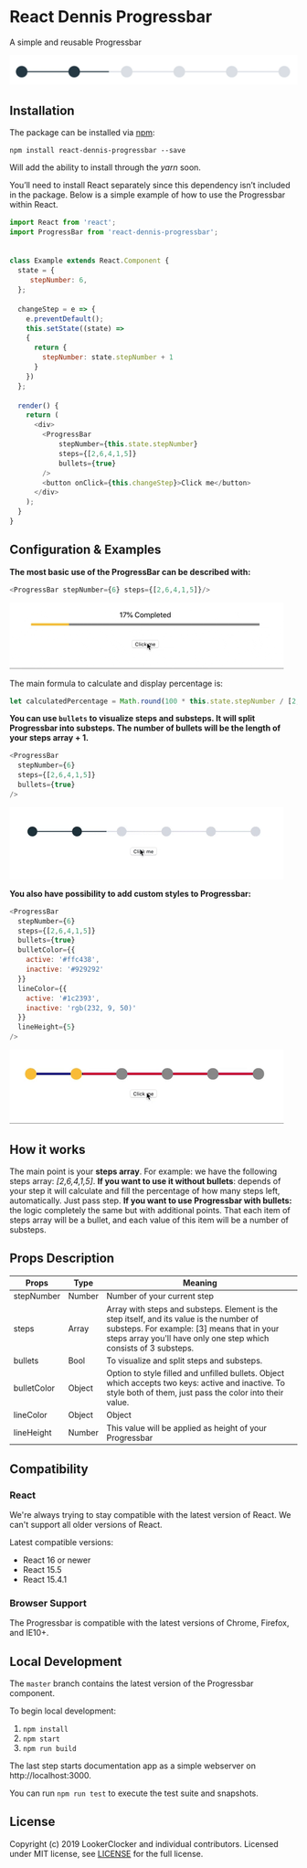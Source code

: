# React Dennis Progressbar

A simple and reusable Progressbar 

![](examples/default_img.png)

## Installation

The package can be installed via [npm](https://github.com/npm/cli):

```
npm install react-dennis-progressbar --save
```

Will add the ability to install through the *yarn* soon. 

You’ll need to install React separately since this dependency isn’t included in the package. Below is a simple example of how to use the Progressbar within React.

```js
import React from 'react';
import ProgressBar from 'react-dennis-progressbar';


class Example extends React.Component {
  state = {
     stepNumber: 6,
  };

  changeStep = e => {
    e.preventDefault();
    this.setState((state) => 
    { 
      return {
        stepNumber: state.stepNumber + 1
      }
    })
  };

  render() {
    return (
      <div>
        <ProgressBar
            stepNumber={this.state.stepNumber}
            steps={[2,6,4,1,5]}
            bullets={true}
        />
        <button onClick={this.changeStep}>Click me</button>
      </div>
    );
  }
}
```

## Configuration & Examples

**The most basic use of the ProgressBar can be described with:**

```js
<ProgressBar stepNumber={6} steps={[2,6,4,1,5]}/>
```
![](examples/finalLine.gif)

The main formula to calculate and display percentage is:
```js
let calculatedPercentage = Math.round(100 * this.state.stepNumber / [2,6,4,1,5].reduce((a,b) => a+b));
```

**You can use `bullets` to visualize steps and substeps. It will split Progressbar into substeps. The number of bullets will be the length of your steps array + 1.**
```js
<ProgressBar
  stepNumber={6}
  steps={[2,6,4,1,5]}
  bullets={true}
/>
```
![](examples/defaulBullets.gif)

**You also have possibility to add custom styles to Progressbar:**
```js
<ProgressBar
  stepNumber={6}
  steps={[2,6,4,1,5]}
  bullets={true}
  bulletColor={{
    active: '#ffc438',
    inactive: '#929292'
  }}
  lineColor={{
    active: '#1c2393',
    inactive: 'rgb(232, 9, 50)'
  }}
  lineHeight={5}
/>
```
![](examples/colorBullets.gif)
## How it works

The main point is your **steps array**. For example: we have the following steps array: *[2,6,4,1,5]*. **If you want to use it without bullets**: depends of your step it will calculate and fill the percentage of how many steps left, automatically. Just pass step.
**If you want to use Progressbar with bullets:** the logic completely the same but with additional points. That each item of steps array will be a bullet, and each value of this item will be a number of substeps. 


## Props Description
Props | Type | Meaning
------------ | ------------- | ------
stepNumber | Number | Number of your current step
steps | Array | Array with steps and substeps. Element is the step itself, and its value is the number of substeps. For example: [3] means that in your steps array you'll have only one step which consists of 3 substeps. 
bullets | Bool | To visualize and split steps and substeps.
bulletColor | Object | Option to style filled and unfilled bullets. Object which accepts two keys: active and inactive. To style both of them, just pass the color into their value. 
lineColor | Object | Object | Option to style filled and unfilled part of line. Object which accepts two keys: active and inactive. To style both of them, just pass the color into their value. 
lineHeight | Number | This value will be applied as height of your Progressbar


## Compatibility

### React

We're always trying to stay compatible with the latest version of React. We can't support all older versions of React.

Latest compatible versions:

- React 16 or newer
- React 15.5
- React 15.4.1


### Browser Support

The Progressbar is compatible with the latest versions of Chrome, Firefox, and IE10+.

## Local Development

The `master` branch contains the latest version of the Progressbar component.

To begin local development:

1. `npm install`
2. `npm start`
3. `npm run build`

The last step starts documentation app as a simple webserver on http://localhost:3000.

You can run `npm run test` to execute the test suite and snapshots.

## License

Copyright (c) 2019 LookerClocker and individual contributors. Licensed under MIT license, see [LICENSE](LICENSE) for the full license.